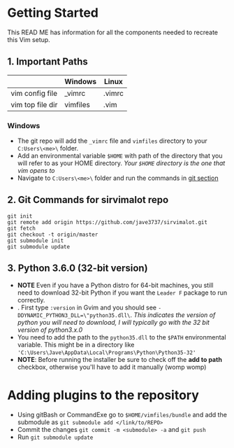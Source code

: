 # Getting Started
This READ ME has information for all the components needed to recreate this Vim setup. 

## 1. Important Paths
|                     | Windows 	    | Linux 	|
|---------------------|---------------|---------|
| vim config file  	  | \_vimrc       | .vimrc  |
| vim top file dir	  | vimfiles      | .vim	  |

### Windows 
+ The git repo will add the `_vimrc` file and `vimfiles` directory to your `C:Users\<me>\` folder.  
+ Add an environmental variable `$HOME` with path of the directory that you will refer to as your HOME directory. *Your `$HOME` directory is the one that vim opens to* 
+ Navigate to `C:Users\<me>\` folder and run the commands in [git section]((https://github.com/jave3737/sirvimalot#Git-commands-for-sirvimalot-repo))

## 2. Git Commands for sirvimalot repo
```@console
git init
git remote add origin https://github.com/jave3737/sirvimalot.git
git fetch
git checkout -t origin/master
git submodule init 
git submodule update
```
## 3. Python 3.6.0 (32-bit version) 
* __NOTE__ Even if you have a Python distro for 64-bit machines, you still need to download 32-bit Python if you want the `Leader F` package to run correctly. 
* . First type `:version` in Gvim and you should see `-DDYNAMIC_PYTHON3_DLL=\"python35.dll\`. *This indicates the version of python you will need to download, I will typically go with the 32 bit version of python3.x.0*
* You need to add the path to the `python35.dll` to the `$PATH` environmental variable. This might be in a directory like `'C:\Users\Jave\AppData\Local\Programs\Python\Python35-32'`
* __NOTE__: Before running the installer be sure to check off the __add to path__ checkbox, otherwise you'll have to add it manually (womp womp)

# Adding plugins to the repository 
* Using gitBash or CommandExe go to `$HOME/vimfiles/bundle` and add the submodule as `git submodule add </link/to/REPO>`
* Commit the changes `git commit -m <submodule> -a` and `git push` 
* Run `git submodule update`


